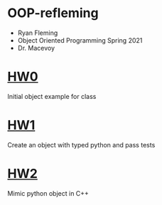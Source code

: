 # OOP-refleming
- Ryan Fleming
- Object Oriented Programming Spring 2021
- Dr. Macevoy

# [HW0](https://github.com/Rytheking/OOP-refleming/tree/main/hw0/moon)
Initial object example for class

# [HW1](https://github.com/Rytheking/OOP-refleming/tree/main/hw1)
Create an object with typed python and pass tests

# [HW2](https://github.com/Rytheking/OOP-refleming/tree/main/hw2)
Mimic python object in C++